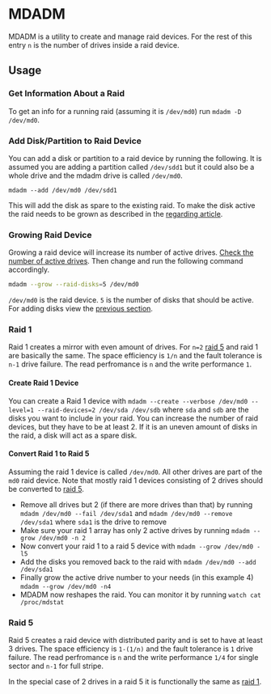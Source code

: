 # MDADM

MDADM is a utility to create and manage raid devices.
For the rest of this entry `n` is the number of drives inside a raid device.

## Usage

### Get Information About a Raid

To get an info for a running raid (assuming it is `/dev/md0`) run
`mdadm -D /dev/md0`.

### Add Disk/Partition to Raid Device

You can add a disk or partition to a raid device by running the following.
It is assumed you are adding a partition called `/dev/sdd1` but it could also
be a whole drive and the mdadm drive is called `/dev/md0`.

`mdadm --add /dev/md0 /dev/sdd1`

This will add the disk as spare to the existing raid.
To make the disk active the raid needs to be grown as described in the
[regarding article](#growing-raid-device).

### Growing Raid Device

Growing a raid device will increase its number of active drives.
[Check the number of active drives](#get-information-about-a-raid).
Then change and run the following command accordingly.

```sh
mdadm --grow --raid-disks=5 /dev/md0
```

`/dev/md0` is the raid device.
`5` is the number of disks that should be active.
For adding disks view the [previous section](#add-diskpartition-to-raid-device).

### Raid 1

Raid 1 creates a mirror with even amount of drives.
For `n=2` [raid 5](#raid-5) and raid 1 are basically the same.
The space efficiency is `1/n` and the fault tolerance is `n-1` drive failure.
The read perfromance is `n` and the write performance `1`.

#### Create Raid 1 Device

You can create a Raid 1 device with
`mdadm --create --verbose /dev/md0 --level=1 --raid-devices=2 /dev/sda /dev/sdb`
where `sda` and `sdb` are the disks you want to include in your raid.
You can increase the number of raid devices, but they have to be at least 2.
If it is an uneven amount of disks in the raid, a disk will act as a spare disk.

#### Convert Raid 1 to Raid 5

Assuming the raid 1 device is called `/dev/md0`.
All other drives are part of the `md0` raid device.
Note that mostly raid 1 devices consisting of 2 drives should be converted to
[raid 5](#raid-5).

- Remove all drives but 2 (if there are more drives than that) by running
  `mdadm /dev/md0 --fail /dev/sda1` and `mdadm /dev/md0 --remove /dev/sda1`
  where `sda1` is the drive to remove
- Make sure your raid 1 array has only 2 active drives by running
  `mdadm --grow /dev/md0 -n 2`
- Now convert your raid 1 to a raid 5 device with `mdadm --grow /dev/md0 -l5`
- Add the disks you removed back to the raid with
  `mdadm /dev/md0 --add /dev/sda1`
- Finally grow the active drive number to your needs (in this example 4)
  `mdadm --grow /dev/md0 -n4`
- MDADM now reshapes the raid. You can monitor it by running
  `watch cat /proc/mdstat`

### Raid 5

Raid 5 creates a raid device with distributed parity and is set to have at least
3 drives.
The space efficiency is `1-(1/n)` and the fault tolerance is `1` drive failure.
The read perfromance is `n` and the write performance `1/4` for single sector
and `n-1` for full stripe.

In the special case of 2 drives in a raid 5 it is functionally the same as
[raid 1](#raid-1).
